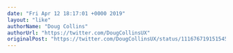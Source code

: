 ```yaml
---
date: "Fri Apr 12 18:17:01 +0000 2019"
layout: "like"
authorName: "Doug Collins"
authorUrl: "https://twitter.com/DougCollinsUX"
originalPost: "https://twitter.com/DougCollinsUX/status/1116767191515455488"
---
```


